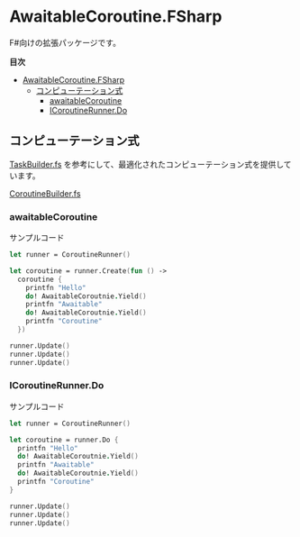 # AwaitableCoroutine.FSharp

F#向けの拡張パッケージです。

**目次**

- [AwaitableCoroutine.FSharp](#awaitablecoroutinefsharp)
  - [コンピューテーション式](#コンピューテーション式)
    - [awaitableCoroutine](#awaitablecoroutine)
    - [ICoroutineRunner.Do](#icoroutinerunnerdo)

## コンピューテーション式

[TaskBuilder.fs](https://github.com/rspeele/TaskBuilder.fs)
を参考にして、最適化されたコンピューテーション式を提供しています。

[CoroutineBuilder.fs](../../src/AwaitableCoroutine.FSharp/CoroutineBuilder.fs)

### awaitableCoroutine

サンプルコード

```fsharp
let runner = CoroutineRunner()

let coroutine = runner.Create(fun () ->
  coroutine {
    printfn "Hello"
    do! AwaitableCoroutnie.Yield()
    printfn "Awaitable"
    do! AwaitableCoroutnie.Yield()
    printfn "Coroutine"
  })

runner.Update()
runner.Update()
runner.Update()
```

### ICoroutineRunner.Do

サンプルコード

```fsharp
let runner = CoroutineRunner()

let coroutine = runner.Do {
  printfn "Hello"
  do! AwaitableCoroutnie.Yield()
  printfn "Awaitable"
  do! AwaitableCoroutnie.Yield()
  printfn "Coroutine"
}

runner.Update()
runner.Update()
runner.Update()
```
